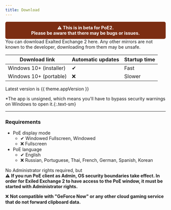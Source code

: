 ```yaml
---
title: Download
---
```


<script setup>
import { useData } from 'vitepress'

const { theme } = useData()
</script>
<div style="background-color: #7c2d12; color: white; padding: 10px; text-align: center; font-weight: bold; border-radius: 5px;">
  ⚠️ This is in beta for PoE2. <br/> Please be aware that there may be bugs or issues.
</div>
You can download Exalted Exchange 2 here. Any other mirrors are not known
to the developer, downloading from them may be unsafe.

| Download link                                                                                                                                      | Automatic updates | Startup time |
| -------------------------------------------------------------------------------------------------------------------------------------------------- | ----------------- | ------------ |
| <a :href="`${theme.github.releasesUrl}/download/v${theme.appVersion}/exiled-exchange-2-Setup-${theme.appVersion}.exe`">Windows 10+ (installer)</a> | ✔                 | Fast         |
| <a :href="`${theme.github.releasesUrl}/download/v${theme.appVersion}/exiled-exchange-2-${theme.appVersion}.exe`">Windows 10+ (portable)</a>        | ❌                 | Slower       |

Latest version is <span class="bg-gray-100 border rounded px-1">{{ theme.appVersion }}</span>

*The app is unsigned, which means you'll have to bypass security
warnings on Windows to open it.{:.text-sm}


---

### Requirements

- PoE display mode
  - ✔ Windowed Fullscreen, Windowed
  - ❌ Fullscreen
- PoE language
  - ✔ English
  - ❌ Russian, Portuguese, Thai, French, German, Spanish, Korean

No Administrator rights required, but\
⚠ **If you run PoE client as Admin, OS security boundaries take effect.
In order for Exiled Exchange 2 to have access to the PoE window, it must be started with Administrator rights.**

❌ **Not compatible with "GeForce Now" or any other cloud gaming service that do not forward clipboard data.**
